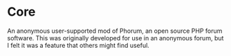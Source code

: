 Core
====

An anonymous user-supported mod of Phorum, an open source PHP forum software.
This was originally developed for use in an anonymous forum, but I felt it was a feature that others might find useful. 
